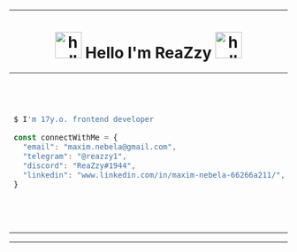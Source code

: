 
---
<h1 align="center"><img src="https://data.whicdn.com/images/249699036/original.gif" alt="hello-paw" width="48"/> Hello I'm ReaZzy <img src="https://data.whicdn.com/images/249699036/original.gif" alt="hello-paw" width="48"/></h1>

<table>
<td>

  
```bash
$ I'm 17y.o. frontend developer
```
```javascript
const connectWithMe = {
  "email": "maxim.nebela@gmail.com",
  "telegram": "@reazzy1",
  "discord": "ReaZzy#1944",
  "linkedin": "www.linkedin.com/in/maxim-nebela-66266a211/",
}
```
</td>
<td>
    
```javascript
const technologies = [
```
  <img src="https://cdn.svgporn.com/logos/react.svg" alt="React" width="42"/>
  <img src="https://cdn.svgporn.com/logos/redux.svg" alt="Redux" width="42" />
  <img src="https://cdn.svgporn.com/logos/typescript-icon.svg" alt="TypeScript" width="42"/>
  <img src="https://cdn.svgporn.com/logos/javascript.svg" alt="JavaScript" width="42"/>
  <img src="https://cdn.svgporn.com/logos/nextjs-icon.svg" alt="NextJs" width="42" />
  <img src="https://cdn.svgporn.com/logos/graphql.svg" alt="CSS" width="42" />
  <img src="https://cdn.svgporn.com/logos/apollostack.svg" alt="CSS" width="42" />
  <img src="https://cdn.svgporn.com/logos/nodejs-icon.svg" alt="NodeJs" width="42" />
  <img src="https://cdn.svgporn.com/logos/docker-icon.svg" alt="Docker" width="42" />
  <img src="https://cdn.svgporn.com/logos/html-5.svg" alt="HTML" width="42" />
  <img src="https://cdn.svgporn.com/logos/css-3.svg" alt="CSS" width="42" />
  
```javascript
]
```   
     
</td>

<td>
  <img src="https://c.tenor.com/nHBgEK6zEQMAAAAi/cat-gray.gif" alt="drawing" minWidth="300"/>
</td>
  
</table>

---
